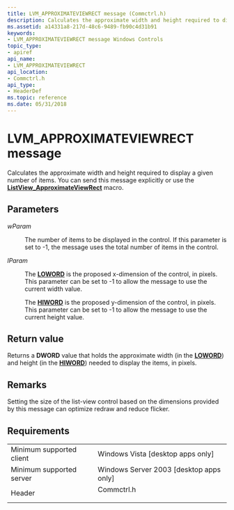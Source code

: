 ```yaml
---
title: LVM_APPROXIMATEVIEWRECT message (Commctrl.h)
description: Calculates the approximate width and height required to display a given number of items. You can send this message explicitly or use the ListView\_ApproximateViewRect macro.
ms.assetid: a14331a8-217d-48c6-9489-fb90c4d31b91
keywords:
- LVM_APPROXIMATEVIEWRECT message Windows Controls
topic_type:
- apiref
api_name:
- LVM_APPROXIMATEVIEWRECT
api_location:
- Commctrl.h
api_type:
- HeaderDef
ms.topic: reference
ms.date: 05/31/2018
---
```


# LVM\_APPROXIMATEVIEWRECT message

Calculates the approximate width and height required to display a given number of items. You can send this message explicitly or use the [**ListView\_ApproximateViewRect**](/windows/desktop/api/Commctrl/nf-commctrl-listview_approximateviewrect) macro.

## Parameters

<dl> <dt>

*wParam* 
</dt> <dd>

The number of items to be displayed in the control. If this parameter is set to -1, the message uses the total number of items in the control.

</dd> <dt>

*lParam* 
</dt> <dd>

The [**LOWORD**](/previous-versions/windows/desktop/legacy/ms632659(v=vs.85)) is the proposed x-dimension of the control, in pixels. This parameter can be set to -1 to allow the message to use the current width value.

The [**HIWORD**](/previous-versions/windows/desktop/legacy/ms632657(v=vs.85)) is the proposed y-dimension of the control, in pixels. This parameter can be set to -1 to allow the message to use the current height value.

</dd> </dl>

## Return value

Returns a **DWORD** value that holds the approximate width (in the [**LOWORD**](/previous-versions/windows/desktop/legacy/ms632659(v=vs.85))) and height (in the [**HIWORD**](/previous-versions/windows/desktop/legacy/ms632657(v=vs.85))) needed to display the items, in pixels.

## Remarks

Setting the size of the list-view control based on the dimensions provided by this message can optimize redraw and reduce flicker.

## Requirements



|                                     |                                                                                       |
|-------------------------------------|---------------------------------------------------------------------------------------|
| Minimum supported client<br/> | Windows Vista \[desktop apps only\]<br/>                                        |
| Minimum supported server<br/> | Windows Server 2003 \[desktop apps only\]<br/>                                  |
| Header<br/>                   | <dl> <dt>Commctrl.h</dt> </dl> |



 

